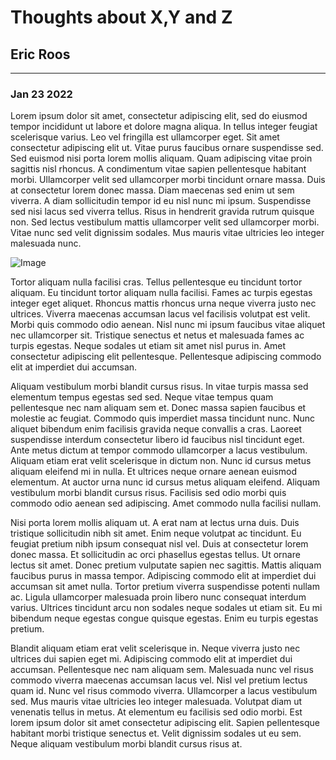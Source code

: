 # Thoughts about X,Y and Z
## Eric Roos
---
### Jan 23 2022
Lorem ipsum dolor sit amet, consectetur adipiscing elit, sed do eiusmod tempor incididunt ut labore et dolore magna aliqua. In tellus integer feugiat scelerisque varius. Leo vel fringilla est ullamcorper eget. Sit amet consectetur adipiscing elit ut. Vitae purus faucibus ornare suspendisse sed. Sed euismod nisi porta lorem mollis aliquam. Quam adipiscing vitae proin sagittis nisl rhoncus. A condimentum vitae sapien pellentesque habitant morbi. Ullamcorper velit sed ullamcorper morbi tincidunt ornare massa. Duis at consectetur lorem donec massa. Diam maecenas sed enim ut sem viverra. A diam sollicitudin tempor id eu nisl nunc mi ipsum. Suspendisse sed nisi lacus sed viverra tellus. Risus in hendrerit gravida rutrum quisque non. Sed lectus vestibulum mattis ullamcorper velit sed ullamcorper morbi. Vitae nunc sed velit dignissim sodales. Mus mauris vitae ultricies leo integer malesuada nunc.

![Image](https://place-hold.it/300)

Tortor aliquam nulla facilisi cras. Tellus pellentesque eu tincidunt tortor aliquam. Eu tincidunt tortor aliquam nulla facilisi. Fames ac turpis egestas integer eget aliquet. Rhoncus mattis rhoncus urna neque viverra justo nec ultrices. Viverra maecenas accumsan lacus vel facilisis volutpat est velit. Morbi quis commodo odio aenean. Nisl nunc mi ipsum faucibus vitae aliquet nec ullamcorper sit. Tristique senectus et netus et malesuada fames ac turpis egestas. Neque sodales ut etiam sit amet nisl purus in. Amet consectetur adipiscing elit pellentesque. Pellentesque adipiscing commodo elit at imperdiet dui accumsan.

Aliquam vestibulum morbi blandit cursus risus. In vitae turpis massa sed elementum tempus egestas sed sed. Neque vitae tempus quam pellentesque nec nam aliquam sem et. Donec massa sapien faucibus et molestie ac feugiat. Commodo quis imperdiet massa tincidunt nunc. Nunc aliquet bibendum enim facilisis gravida neque convallis a cras. Laoreet suspendisse interdum consectetur libero id faucibus nisl tincidunt eget. Ante metus dictum at tempor commodo ullamcorper a lacus vestibulum. Aliquam etiam erat velit scelerisque in dictum non. Nunc id cursus metus aliquam eleifend mi in nulla. Et ultrices neque ornare aenean euismod elementum. At auctor urna nunc id cursus metus aliquam eleifend. Aliquam vestibulum morbi blandit cursus risus. Facilisis sed odio morbi quis commodo odio aenean sed adipiscing. Amet commodo nulla facilisi nullam.

Nisi porta lorem mollis aliquam ut. A erat nam at lectus urna duis. Duis tristique sollicitudin nibh sit amet. Enim neque volutpat ac tincidunt. Eu feugiat pretium nibh ipsum consequat nisl vel. Duis at consectetur lorem donec massa. Et sollicitudin ac orci phasellus egestas tellus. Ut ornare lectus sit amet. Donec pretium vulputate sapien nec sagittis. Mattis aliquam faucibus purus in massa tempor. Adipiscing commodo elit at imperdiet dui accumsan sit amet nulla. Tortor pretium viverra suspendisse potenti nullam ac. Ligula ullamcorper malesuada proin libero nunc consequat interdum varius. Ultrices tincidunt arcu non sodales neque sodales ut etiam sit. Eu mi bibendum neque egestas congue quisque egestas. Enim eu turpis egestas pretium.

Blandit aliquam etiam erat velit scelerisque in. Neque viverra justo nec ultrices dui sapien eget mi. Adipiscing commodo elit at imperdiet dui accumsan. Pellentesque nec nam aliquam sem. Malesuada nunc vel risus commodo viverra maecenas accumsan lacus vel. Nisl vel pretium lectus quam id. Nunc vel risus commodo viverra. Ullamcorper a lacus vestibulum sed. Mus mauris vitae ultricies leo integer malesuada. Volutpat diam ut venenatis tellus in metus. At elementum eu facilisis sed odio morbi. Est lorem ipsum dolor sit amet consectetur adipiscing elit. Sapien pellentesque habitant morbi tristique senectus et. Velit dignissim sodales ut eu sem. Neque aliquam vestibulum morbi blandit cursus risus at.
